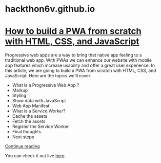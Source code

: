 # hackthon6v.github.io
# [How to build a PWA from scratch with HTML, CSS, and JavaScript](https://www.ibrahima-ndaw.com/blog/how-to-build-pwa-with-javascript/)

Progressive web apps are a way to bring that native app feeling to a traditional web app. With PWAs we can enhance our website with mobile app features which increase usability and offer a great user experience.
In this article, we are going to build a PWA from scratch with HTML, CSS, and JavaScript. Here are the topics we'll cover:
- What is a Progressive Web App ?
- Markup
- Styling
- Show data with JavaScript
- Web App Manifest
- What is a Service Worker?
- Cache the assets
- Fetch the assets
- Register the Service Worker
- Final thoughts
- Next steps

[Continue reading](https://www.ibrahima-ndaw.com/blog/how-to-build-pwa-with-javascript/)

You can check it out live [here](https://devcoffee-pwa.netlify.com/).

